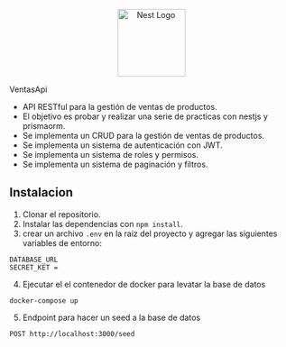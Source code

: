 <p align="center">
  <a href="http://nestjs.com/" target="blank"><img src="https://nestjs.com/img/logo-small.svg" width="120" alt="Nest Logo" /></a>
</p>


VentasApi
 - API RESTful para la gestión de ventas de productos.
 - El objetivo es probar y realizar una serie de practicas con nestjs y prismaorm.
 - Se implementa un CRUD para la gestión de ventas de productos.
 - Se implementa un sistema de autenticación con JWT.
 - Se implementa un sistema de roles y permisos.
 - Se implementa un sistema de paginación y filtros.

## Instalacion
1. Clonar el repositorio.
2. Instalar las dependencias con `npm install`.
3. crear un archivo `.env` en la raiz del proyecto y agregar las siguientes variables de entorno:
```
DATABASE_URL
SECRET_KET = 
```
4. Ejecutar el el contenedor de docker para levatar la base de datos
```
docker-compose up
```
5. Endpoint para hacer un seed a la base de datos 
```
POST http://localhost:3000/seed
```
